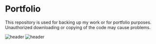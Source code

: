 # Portfolio
This repository is used for backing up my work or for portfolio purposes. Unauthorized downloading or copying of the code may cause problems.

![header](https://capsule-render.vercel.app/api?type=rect&color=0:f2a007,90:0e497d&height=300&text=openplayceo's-nl-portfolio&fontSize=30&fontColor=ffffff)
![header](https://capsule-render.vercel.app/api?text=Hello%World!&fontSize=40)
